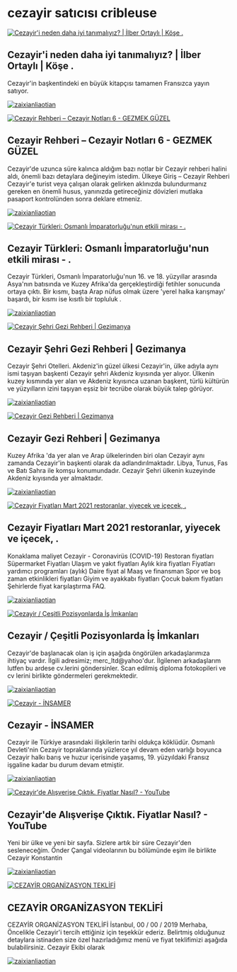 # cezayir satıcısı cribleuse
<a href="https://mnn.zoosnet.net/LR/Chatpre.aspx?id=MNN94995150&p=https://topgrinding.com/" target="_blank">![Cezayir'i neden daha iyi tanımalıyız? | İlber Ortaylı | Köşe .](https://github.com/technlg/images/blob/main/16.jpg)</a>
## Cezayir'i neden daha iyi tanımalıyız? | İlber Ortaylı | Köşe .
Cezayir'in başkentindeki en büyük kitapçısı tamamen Fransızca yayın satıyor.
<a href="https://mnn.zoosnet.net/LR/Chatpre.aspx?id=MNN94995150&p=https://topgrinding.com/" target="_blank"><img src="https://github.com/technlg/images/raw/main/chat11.jpg" alt="zaixianliaotian"/></a><a href="//whatsapp.shibangsoft.com/WhatsApp.php" ><img src="https://github.com/technlg/images/raw/main/chat11.png" alt=""></a>
<a href="https://mnn.zoosnet.net/LR/Chatpre.aspx?id=MNN94995150&p=https://topgrinding.com/" target="_blank">![Cezayir Rehberi – Cezayir Notları 6 - GEZMEK GÜZEL](https://github.com/technlg/images/blob/main/26.jpg)</a>
## Cezayir Rehberi – Cezayir Notları 6 - GEZMEK GÜZEL
Cezayir'de uzunca süre kalınca aldığım bazı notlar bir Cezayir rehberi halini aldı, önemli bazı detaylara değineyim istedim. Ülkeye Giriş – Cezayir Rehberi Cezayir'e turist veya çalışan olarak gelirken aklınızda bulundurmanız gereken en önemli husus, yanınızda getireceğiniz dövizleri mutlaka pasaport kontrolünden sonra deklare etmeniz.
<a href="https://mnn.zoosnet.net/LR/Chatpre.aspx?id=MNN94995150&p=https://topgrinding.com/" target="_blank"><img src="https://github.com/technlg/images/raw/main/chat11.jpg" alt="zaixianliaotian"/></a><a href="//whatsapp.shibangsoft.com/WhatsApp.php" ><img src="https://github.com/technlg/images/raw/main/chat11.png" alt=""></a>
<a href="https://mnn.zoosnet.net/LR/Chatpre.aspx?id=MNN94995150&p=https://topgrinding.com/" target="_blank">![Cezayir Türkleri: Osmanlı İmparatorluğu'nun etkili mirası - .](https://github.com/technlg/images/blob/main/8.jpg)</a>
## Cezayir Türkleri: Osmanlı İmparatorluğu'nun etkili mirası - .
Cezayir Türkleri, Osmanlı İmparatorluğu'nun 16. ve 18. yüzyıllar arasında Asya'nın batısında ve Kuzey Afrika'da gerçekleştirdiği fetihler sonucunda ortaya çıktı. Bir kısmı, başta Arap nüfus olmak üzere 'yerel halka karışmayı' başardı, bir kısmı ise kısıtlı bir topluluk .
<a href="https://mnn.zoosnet.net/LR/Chatpre.aspx?id=MNN94995150&p=https://topgrinding.com/" target="_blank"><img src="https://github.com/technlg/images/raw/main/chat11.jpg" alt="zaixianliaotian"/></a><a href="//whatsapp.shibangsoft.com/WhatsApp.php" ><img src="https://github.com/technlg/images/raw/main/chat11.png" alt=""></a>
<a href="https://mnn.zoosnet.net/LR/Chatpre.aspx?id=MNN94995150&p=https://topgrinding.com/" target="_blank">![Cezayir Şehri Gezi Rehberi | Gezimanya](https://github.com/technlg/images/blob/main/38.jpg)</a>
## Cezayir Şehri Gezi Rehberi | Gezimanya
Cezayir Şehri Otelleri. Akdeniz'in güzel ülkesi Cezayir'in, ülke adıyla aynı ismi taşıyan başkenti Cezayir şehri Akdeniz kıyısında yer alıyor. Ülkenin kuzey kısmında yer alan ve Akdeniz kıyısınca uzanan başkent, türlü kültürün ve yüzyılların izini taşıyan eşsiz bir tecrübe olarak büyük talep görüyor.
<a href="https://mnn.zoosnet.net/LR/Chatpre.aspx?id=MNN94995150&p=https://topgrinding.com/" target="_blank"><img src="https://github.com/technlg/images/raw/main/chat11.jpg" alt="zaixianliaotian"/></a><a href="//whatsapp.shibangsoft.com/WhatsApp.php" ><img src="https://github.com/technlg/images/raw/main/chat11.png" alt=""></a>
<a href="https://mnn.zoosnet.net/LR/Chatpre.aspx?id=MNN94995150&p=https://topgrinding.com/" target="_blank">![Cezayir Gezi Rehberi | Gezimanya](https://github.com/technlg/images/blob/main/11.jpg)</a>
## Cezayir Gezi Rehberi | Gezimanya
Kuzey Afrika 'da yer alan ve Arap ülkelerinden biri olan Cezayir aynı zamanda Cezayir'in başkenti olarak da adlandırılmaktadır. Libya, Tunus, Fas ve Batı Sahra ile komşu konumundadır. Cezayir Şehri ülkenin kuzeyinde Akdeniz kıyısında yer almaktadır.
<a href="https://mnn.zoosnet.net/LR/Chatpre.aspx?id=MNN94995150&p=https://topgrinding.com/" target="_blank"><img src="https://github.com/technlg/images/raw/main/chat11.jpg" alt="zaixianliaotian"/></a><a href="//whatsapp.shibangsoft.com/WhatsApp.php" ><img src="https://github.com/technlg/images/raw/main/chat11.png" alt=""></a>
<a href="https://mnn.zoosnet.net/LR/Chatpre.aspx?id=MNN94995150&p=https://topgrinding.com/" target="_blank">![Cezayir Fiyatları Mart 2021 restoranlar, yiyecek ve içecek, .](https://github.com/technlg/images/blob/main/42.jpg)</a>
## Cezayir Fiyatları Mart 2021 restoranlar, yiyecek ve içecek, .
Konaklama maliyet Cezayir - Coronavirüs (COVID-19) Restoran fiyatları Süpermarket Fiyatları Ulaşım ve yakıt fiyatları Aylık kira fiyatları Fiyatları yardımcı programları (aylık) Daire fiyat al Maaş ve finansman Spor ve boş zaman etkinlikleri fiyatları Giyim ve ayakkabı fiyatları Çocuk bakım fiyatları Şehirlerde fiyat karşılaştırma FAQ.
<a href="https://mnn.zoosnet.net/LR/Chatpre.aspx?id=MNN94995150&p=https://topgrinding.com/" target="_blank"><img src="https://github.com/technlg/images/raw/main/chat11.jpg" alt="zaixianliaotian"/></a><a href="//whatsapp.shibangsoft.com/WhatsApp.php" ><img src="https://github.com/technlg/images/raw/main/chat11.png" alt=""></a>
<a href="https://mnn.zoosnet.net/LR/Chatpre.aspx?id=MNN94995150&p=https://topgrinding.com/" target="_blank">![Cezayir / Çeşitli Pozisyonlarda İş İmkanları](https://github.com/technlg/images/blob/main/14.jpg)</a>
## Cezayir / Çeşitli Pozisyonlarda İş İmkanları
Cezayir'de başlanacak olan iş için aşağıda öngörülen arkadaşlarımıza ihtiyaç vardır. İlgili adresimiz; merc_ltd@yahoo'dur. İlgilenen arkadaşlarım lutfen bu ardese cv.lerini göndersinler. Scan edilmiş diploma fotokopileri ve cv lerini birlikte göndermeleri gerekmektedir.
<a href="https://mnn.zoosnet.net/LR/Chatpre.aspx?id=MNN94995150&p=https://topgrinding.com/" target="_blank"><img src="https://github.com/technlg/images/raw/main/chat11.jpg" alt="zaixianliaotian"/></a><a href="//whatsapp.shibangsoft.com/WhatsApp.php" ><img src="https://github.com/technlg/images/raw/main/chat11.png" alt=""></a>
<a href="https://mnn.zoosnet.net/LR/Chatpre.aspx?id=MNN94995150&p=https://topgrinding.com/" target="_blank">![Cezayir - İNSAMER](https://github.com/technlg/images/blob/main/47.jpg)</a>
## Cezayir - İNSAMER
Cezayir ile Türkiye arasındaki ilişkilerin tarihi oldukça köklüdür. Osmanlı Devleti'nin Cezayir topraklarında yüzlerce yıl devam eden varlığı boyunca Cezayir halkı barış ve huzur içerisinde yaşamış, 19. yüzyıldaki Fransız işgaline kadar bu durum devam etmiştir.
<a href="https://mnn.zoosnet.net/LR/Chatpre.aspx?id=MNN94995150&p=https://topgrinding.com/" target="_blank"><img src="https://github.com/technlg/images/raw/main/chat11.jpg" alt="zaixianliaotian"/></a><a href="//whatsapp.shibangsoft.com/WhatsApp.php" ><img src="https://github.com/technlg/images/raw/main/chat11.png" alt=""></a>
<a href="https://mnn.zoosnet.net/LR/Chatpre.aspx?id=MNN94995150&p=https://topgrinding.com/" target="_blank">![Cezayir'de Alışverişe Çıktık. Fiyatlar Nasıl? - YouTube](https://github.com/technlg/images/blob/main/37.jpg)</a>
## Cezayir'de Alışverişe Çıktık. Fiyatlar Nasıl? - YouTube
Yeni bir ülke ve yeni bir sayfa. Sizlere artık bir süre Cezayir'den sesleneceğim. Önder Çangal videolarının bu bölümünde eşim ile birlikte Cezayir Konstantin
<a href="https://mnn.zoosnet.net/LR/Chatpre.aspx?id=MNN94995150&p=https://topgrinding.com/" target="_blank"><img src="https://github.com/technlg/images/raw/main/chat11.jpg" alt="zaixianliaotian"/></a><a href="//whatsapp.shibangsoft.com/WhatsApp.php" ><img src="https://github.com/technlg/images/raw/main/chat11.png" alt=""></a>
<a href="https://mnn.zoosnet.net/LR/Chatpre.aspx?id=MNN94995150&p=https://topgrinding.com/" target="_blank">![CEZAYİR ORGANİZASYON TEKLİFİ](https://github.com/technlg/images/blob/main/61.jpg)</a>
## CEZAYİR ORGANİZASYON TEKLİFİ
CEZAYİR ORGANİZASYON TEKLİFİ İstanbul, 00 / 00 / 2019 Merhaba, Öncelikle Cezayir'i tercih ettiğiniz için teşekkür ederiz. Belirtmiş olduğunuz detaylara istinaden size özel hazırladığımız menü ve fiyat teklifimizi aşağıda bulabilirsiniz. Cezayir Ekibi olarak
<a href="https://mnn.zoosnet.net/LR/Chatpre.aspx?id=MNN94995150&p=https://topgrinding.com/" target="_blank"><img src="https://github.com/technlg/images/raw/main/chat11.jpg" alt="zaixianliaotian"/></a><a href="//whatsapp.shibangsoft.com/WhatsApp.php" ><img src="https://github.com/technlg/images/raw/main/chat11.png" alt=""></a>
